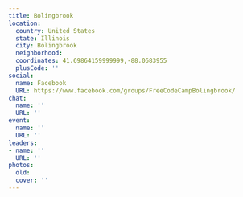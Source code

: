 ```yaml
---
title: Bolingbrook
location:
  country: United States
  state: Illinois
  city: Bolingbrook
  neighborhood: 
  coordinates: 41.69864159999999,-88.0683955
  plusCode: ''
social:
  name: Facebook
  URL: https://www.facebook.com/groups/FreeCodeCampBolingbrook/
chat:
  name: ''
  URL: ''
event:
  name: ''
  URL: ''
leaders:
- name: ''
  URL: ''
photos:
  old: 
  cover: ''
---
```

